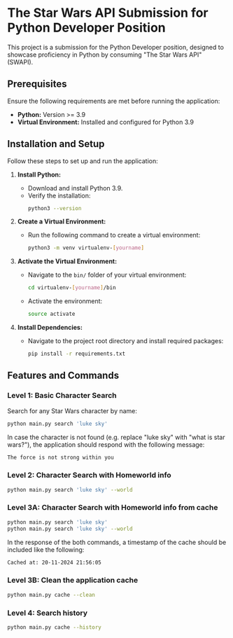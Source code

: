 # The Star Wars API Submission for Python Developer Position

This project is a submission for the Python Developer position, designed to showcase proficiency in Python by consuming "The Star Wars API" (SWAPI).

## Prerequisites

Ensure the following requirements are met before running the application:

- **Python:** Version >= 3.9
- **Virtual Environment:** Installed and configured for Python 3.9

## Installation and Setup

Follow these steps to set up and run the application:

1. **Install Python:**

   - Download and install Python 3.9.
   - Verify the installation:
     ```bash
     python3 --version
     ```

2. **Create a Virtual Environment:**

   - Run the following command to create a virtual environment:
     ```bash
     python3 -m venv virtualenv-[yourname]
     ```

3. **Activate the Virtual Environment:**

   - Navigate to the `bin/` folder of your virtual environment:
     ```bash
     cd virtualenv-[yourname]/bin
     ```
   - Activate the environment:
     ```bash
     source activate
     ```

4. **Install Dependencies:**

   - Navigate to the project root directory and install required packages:
     ```bash
     pip install -r requirements.txt
     ```

## Features and Commands

### Level 1: Basic Character Search

Search for any Star Wars character by name:

```bash
python main.py search 'luke sky'
```

In case the character is not found (e.g. replace "luke sky" with "what is star wars?"), the application should respond with the following message:

```bash
The force is not strong within you
```

### Level 2: Character Search with Homeworld info

```bash
python main.py search 'luke sky' --world
```

### Level 3A: Character Search with Homeworld info from cache

```bash
python main.py search 'luke sky'
python main.py search 'luke sky' --world
```

In the response of the both commands,
a timestamp of the cache should be included like the following:

```bash
Cached at: 20-11-2024 21:56:05
```

### Level 3B: Clean the application cache

```bash
python main.py cache --clean
```

### Level 4: Search history

```bash
python main.py cache --history
```
